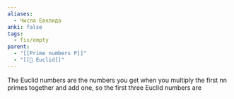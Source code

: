 ```yaml
---
aliases:
  - Числа Евклида
anki: false
tags:
  - fix/empty
parent:
  - "[[Prime numbers P]]"
  - "[[👤 Euclid]]"
---
```


The Euclid numbers are the numbers you get when you multiply the first nn primes together and add one, so the first three Euclid numbers are


